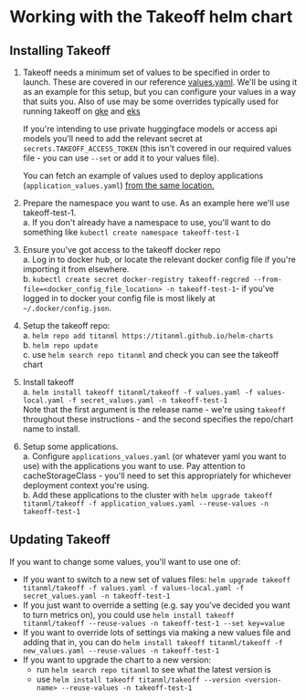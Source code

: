 
# Working with the Takeoff helm chart
## Installing Takeoff  

  
1. Takeoff needs a minimum set of values to be specified in order to launch. These are covered in our reference [values.yaml](https://raw.githubusercontent.com/titanml/helm-charts/main/charts/takeoff/values.yaml). We'll be using it as an example for this setup, but you can configure your values in a way that suits you. Also of use may be some overrides typically used for running takeoff on [gke](https://raw.githubusercontent.com/titanml/helm-charts/main/charts/takeoff/overwrites/values-gke.yaml) and [eks](https://raw.githubusercontent.com/titanml/helm-charts/main/charts/takeoff/overwrites/values-eks.yaml)  
	  
	If you're intending to use private huggingface models or access api models you'll need to add the relevant secret at `secrets.TAKEOFF_ACCESS_TOKEN` (this isn't covered in our required values file - you can use `--set` or add it to your values file).  
	  
	You can fetch an example of values used to deploy applications (`application_values.yaml`) [from the same location.](./application_values.yaml) 
  
2. Prepare the namespace you want to use. As an example here we'll use takeoff-test-1.  
a. If you don't already have a namespace to use, you'll want to do something like `kubectl create namespace takeoff-test-1`  
  
  
3. Ensure you've got access to the takeoff docker repo  
a. Log in to docker hub, or locate the relevant docker config file if you're importing it from elsewhere.  
b. `kubectl create secret docker-registry takeoff-regcred --from-file=<docker_config_file_location> -n takeoff-test-1`- if you've logged in to docker your config file is most likely at `~/.docker/config.json`.  
  
4. Setup the takeoff repo:  
a. `helm repo add titanml https://titanml.github.io/helm-charts`  
b. `helm repo update`  
c. use `helm search repo titanml` and check you can see the takeoff chart  
  
5. Install takeoff  
a. `helm install takeoff titanml/takeoff -f values.yaml -f values-local.yaml -f secret_values.yaml -n takeoff-test-1`  
Note that the first argument is the release name - we're using `takeoff` throughout these instructions - and the second specifies the repo/chart name to install.  
  
6. Setup some applications.  
a. Configure `applications_values.yaml` (or whatever yaml you want to use) with the applications you want to use. Pay attention to cacheStorageClass - you'll need to set this appropriately for whichever deployment context you're using.  
b. Add these applications to the cluster with `helm upgrade takeoff titanml/takeoff -f application_values.yaml --reuse-values -n takeoff-test-1`

  
## Updating Takeoff  
If you want to change some values, you'll want to use one of:
 - If you want to switch to a new set of values files: `helm upgrade
   takeoff titanml/takeoff -f values.yaml -f values-local.yaml -f
   secret_values.yaml -n takeoff-test-1`  
- If you just want to override a setting (e.g. say you've decided you want to turn metrics
   on), you could use `helm install takeoff titanml/takeoff
   --reuse-values -n takeoff-test-1 --set key=value`   
- If you want to override lots of settings via making a new values file and adding
   that in, you can do `helm install takeoff titanml/takeoff -f
   new_values.yaml --reuse-values -n takeoff-test-1`   
 - If you want to upgrade the chart to a new version:
	 -  run `helm search repo titanml` to    see what the latest version is
	 -  use `helm install takeoff
   titanml/takeoff --version <version-name> --reuse-values -n
   takeoff-test-1`
